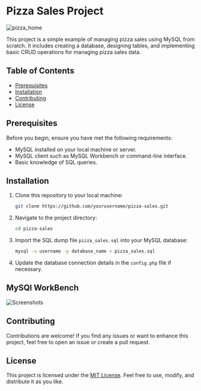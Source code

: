 # Pizza Sales Project

![pizza_home](https://github.com/figo2001/Pizza-Sales-SQL/assets/78696850/e5be72a1-c241-4a6e-9c4d-f3c8e17a34cc)


This project is a simple example of managing pizza sales using MySQL from scratch. It includes creating a database, designing tables, and implementing basic CRUD operations for managing pizza sales data.

## Table of Contents
- [Prerequisites](#prerequisites)
- [Installation](#installation)
- [Contributing](#contributing)
- [License](#license)

## Prerequisites

Before you begin, ensure you have met the following requirements:
- MySQL installed on your local machine or server.
- MySQL client such as MySQL Workbench or command-line interface.
- Basic knowledge of SQL queries.

## Installation

1. Clone this repository to your local machine:

    ```bash
    git clone https://github.com/yourusername/pizza-sales.git
    ```

2. Navigate to the project directory:

    ```bash
    cd pizza-sales
    ```

3. Import the SQL dump file `pizza_sales.sql` into your MySQL database:

    ```bash
    mysql -u username -p database_name < pizza_sales.sql
    ```

4. Update the database connection details in the `config.php` file if necessary.

## MySQl WorkBench  

![Screenshots](https://github.com/figo2001/Pizza-Sales-SQL/assets/78696850/c14ee6e5-e050-4614-8d0d-906934d259a0)


## Contributing

Contributions are welcome! If you find any issues or want to enhance this project, feel free to open an issue or create a pull request.

## License

This project is licensed under the [MIT License](LICENSE). Feel free to use, modify, and distribute it as you like.
